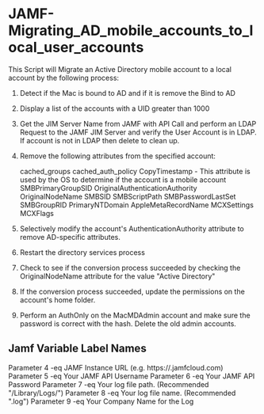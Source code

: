  # JAMF-Migrating_AD_mobile_accounts_to_local_user_accounts

This Script will Migrate an Active Directory mobile account to a local account
by the following process:

1. Detect if the Mac is bound to AD and if it is remove the Bind to AD
2. Display a list of the accounts with a UID greater than 1000
3. Get the JIM Server Name from JAMF with API Call and perform an LDAP Request 
	to the JAMF JIM Server and verify the User Account is in LDAP. If account is not 
	in LDAP then delete to clean up.
4. Remove the following attributes from the specified account:

	cached_groups
	cached_auth_policy
	CopyTimestamp - This attribute is used by the OS to determine if the account is a mobile account
	SMBPrimaryGroupSID
	OriginalAuthenticationAuthority
	OriginalNodeName
	SMBSID
	SMBScriptPath
	SMBPasswordLastSet
	SMBGroupRID
	PrimaryNTDomain
	AppleMetaRecordName
	MCXSettings
	MCXFlags

5. Selectively modify the account's AuthenticationAuthority attribute to remove AD-specific attributes.
6. Restart the directory services process
7. Check to see if the conversion process succeeded by checking the OriginalNodeName attribute for the value "Active Directory"
8. If the conversion process succeeded, update the permissions on the account's home folder.
9. Perform an AuthOnly on the MacMDAdmin account and make sure the password is correct with the hash.
	Delete the old admin accounts.

	
## Jamf Variable Label Names

Parameter 4 -eq JAMF Instance URL (e.g. https://<YourJamf>.jamfcloud.com)
Parameter 5 -eq Your JAMF API Username
Parameter 6 -eq Your JAMF API Password
Parameter 7 -eq Your log file path. (Recommended "/Library/Logs/<Company Name>")
Parameter 8 -eq Your log file name. (Recommended "<scriptName>.log")
Parameter 9 -eq Your Company Name for the Log